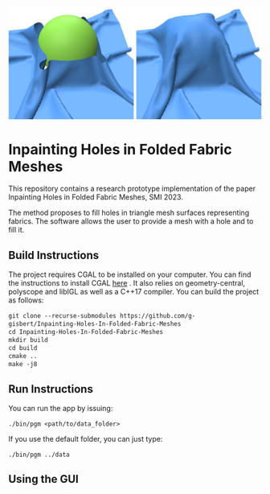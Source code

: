 ![Teaser](teaser.png)
# Inpainting Holes in Folded Fabric Meshes

This repository contains a research prototype implementation of the paper Inpainting Holes in Folded
Fabric Meshes, SMI 2023. 

The method proposes to fill holes in triangle mesh surfaces representing fabrics. The software allows
the user to provide a mesh with a hole and to fill it.

## Build Instructions

The project requires CGAL to be installed on your computer. You can find the instructions to install CGAL [here](https://doc.cgal.org/latest/Manual/installation.html) . It also relies on geometry-central, 
polyscope and libIGL as well as a C++17 compiler.
You can build the project as follows:
```
git clone --recurse-submodules https://github.com/g-gisbert/Inpainting-Holes-In-Folded-Fabric-Meshes
cd Inpainting-Holes-In-Folded-Fabric-Meshes
mkdir build
cd build
cmake ..
make -j8
```

## Run Instructions

You can run the app by issuing:
```
./bin/pgm <path/to/data_folder>
```
If you use the default folder, you can just type:
```
./bin/pgm ../data
```

## Using the GUI

